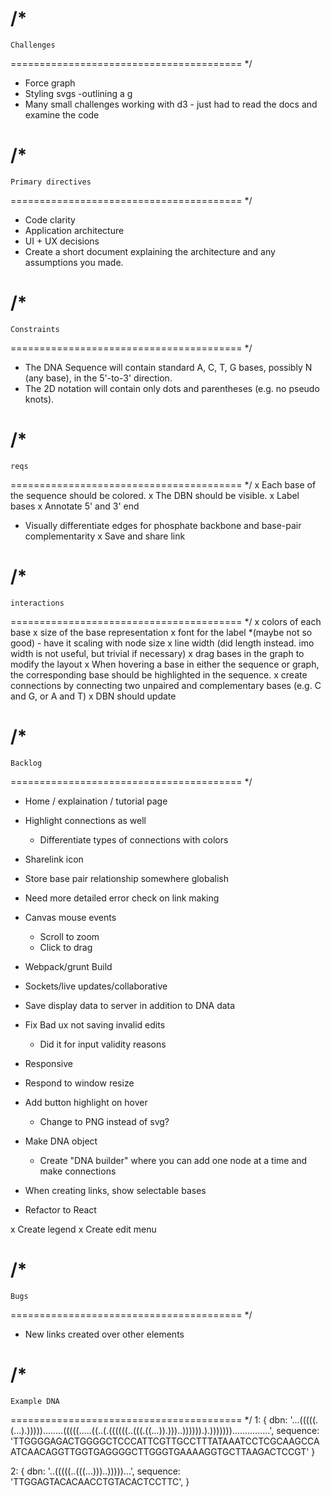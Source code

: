 /*
========================================
    Challenges
========================================
 */
- Force graph
- Styling svgs
  -outlining a g
- Many small challenges working with d3 - just had to read the docs and examine the code

/*
========================================
    Primary directives
========================================
 */
- Code clarity
- Application architecture
- UI + UX decisions
- Create a short document explaining the architecture and any assumptions you made.

/*
========================================
    Constraints
========================================
 */
- The DNA Sequence will contain standard A, C, T, G bases, possibly N (any base), in the 5'-to-3' direction.
- The 2D notation will contain only dots and parentheses (e.g. no pseudo knots).

/*
========================================
    reqs
========================================
 */
x Each base of the sequence should be colored.
x The DBN should be visible.
x Label bases
x Annotate 5' and 3' end
- Visually differentiate edges for phosphate backbone and base-pair complementarity
x Save and share link

/*
========================================
    interactions
========================================
 */
x colors of each base
x size of the base representation
x font for the label *(maybe not so good) - have it scaling with node size
x line width (did length instead. imo width is not useful, but trivial if necessary)
x drag bases in the graph to modify the layout
x When hovering a base in either the sequence or graph, the corresponding base should be highlighted in the sequence.
x create connections by connecting two unpaired and complementary bases (e.g. C and G, or A and T)
  x DBN should update


/*
========================================
    Backlog
========================================
 */
- Home / explaination / tutorial page
- Highlight connections as well
  - Differentiate types of connections with colors
- Sharelink icon
- Store base pair relationship somewhere globalish
- Need more detailed error check on link making

- Canvas mouse events
  - Scroll to zoom
  - Click to drag
- Webpack/grunt Build
- Sockets/live updates/collaborative
- Save display data to server in addition to DNA data
- Fix Bad ux not saving invalid edits
  - Did it for input validity reasons
- Responsive
- Respond to window resize
- Add button highlight on hover
  - Change to PNG instead of svg?
- Make DNA object
  - Create "DNA builder" where you can add one node at a time and make connections
- When creating links, show selectable bases
- Refactor to React

x Create legend
x Create edit menu

/*
========================================
    Bugs
========================================
 */
- New links created over other elements

/*
========================================
    Example DNA
========================================
 */
1: {
  dbn: '...(((((.(...).)))))........(((((.....((..(.((((((..(((.((...)).)))..)))))).).)))))))...............',
  sequence: 'TTGGGGAGACTGGGGCTCCCATTCGTTGCCTTTATAAATCCTCGCAAGCCAATCAACAGGTTGGTGAGGGGCTTGGGTGAAAAGGTGCTTAAGACTCCGT'
}

2: {
  dbn: '..(((((..(((...)))..)))))...',
  sequence: 'TTGGAGTACACAACCTGTACACTCCTTC',
}
